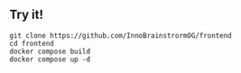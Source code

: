 ## Try it!
```shell
git clone https://github.com/InnoBrainstrormOG/frontend
cd frontend
docker compose build
docker compose up -d
```

